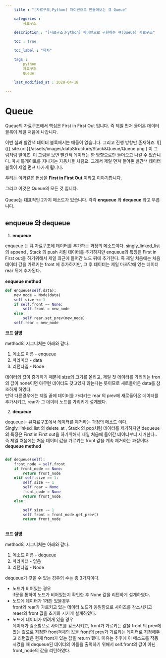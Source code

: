 ```yaml
---
    title : "[자료구조,Python] 파이썬으로 만들어보는 큐 Queue"

    categories : 
        자료구조
    
    description : "[자료구조,Python] 파이썬으로 구현하는 큐(Queue) 자료구조"

    toc : True

    toc_label : "목차"

    tags : 
        python
        자료구조
        Queue

    last_modified_at : 2020-04-18 
 
---
```

# Queue
Queue의 자료구조에서 핵심은 First in First Out 입니다. 즉 제일 먼저 들어온 데이터블록이 제일 처음에 나갑니다. 

이번 실과 빨간색 데이터 블록에서는 매듭이 없습니다. 그리고 진행 방향만 존재하죠.
![]({{ site.url }}/assets/images/dataStructure/Stack&Queue/Queue.png )
이 그림처럼 말이죠. 이 그림을 보면 빨간색 데이터는 한 방향으로만 들어오고 나갈 수 있습니다. 마치 톨게이트를 지나가는 자동차들 처럼요. 그래서 제일 먼져 들어온 빨간색 데이터블록이 제일 먼져 나가게 됩니다.

우리는 이와같은 현상을 **First in First Out** 이라고 이야기합니다.

그리고 이것은 Queue의 모든 것 입니다.
<br/>
<br/>
Queue는 대표적인 2가지 메소드가 있습니다. 각각 **enqueue** 와 **dequeue** 라고 부릅니다.

## enqueue 와 dequeue
1. **enqueue**

enqueue 는 큐 자료구조에 데이터를 추가하는 과정의 메소드이다. singly_linked_list 의 append , Stack 의 push 처럼 데이터를  추가하지만 enqueue의 특징은 First in First out을 하기위해서 제일 최근에 들어간 노드 뒤에 추가한다. 즉 제일 처음에는 처음 데이터 값을 가르키는 front 에 추가하지만, 그 후 데이터는 제일 마즈막에 있는 데이터 rear 뒤에 추가된다. 
<br/>
<br/>
**enqueue method**
```python
def enqueue(self,data):
    new_node = Node(data)
    self.size += 1
    if self.front == None:
        self.front = new_node
    else:
        self.rear.set_prev(new_node)
    self.rear = new_node
```
**코드 설명**

method의 시그니처는 아래와 같다.
1. 메소드 이름 - enqueue
2. 파라미터 - data
3. 리턴타입 - Node

데이터의 값이 증가하기 때문에 size의 크기를 올리고, 제일 첫 데이터를 가리키는 fron의 값이 none이면 아무런 데이터도 갖고있지 않는다는 뜻이므로 새로들어온 data를 참조하게 하였다.<br/>
만약 다른경우에는 제일 끝에 데이터를 가리키는 rear 의 prev에 새로들어온 데이터를 추가시키고, rear가 그 데이터 노드를 가리키게 설계했다.

2. **dequeue**

dequeue는 큐자료구조에서 데이터를 제거하는 과정의 메소드 이다. Singly_linked_list 의 delete_at , Stack 의 pop처럼 데이터를 제거하지만 dequeue의 특징은 First in First out을 하기위해서 제일 처음에 들어간 데이터부터 제거한다.. 즉 제일 처음에는 처음 데이터 값을 가르키는 front 값을 계속 제거하는 과정이다.
**dequeue method**
```python

def dequeue(self):
    front_node = self.front
    if front_node == None:
        return front_node
    elif self.size == 1:
        self.size -= 1
        self.rear = None
        front_node = None
        return front_node
    else:

        self.size -= 1
        self.front = front_node.get_prev()
        return front_node
        
```
**코드 설명**

method의 시그니처는 아래와 같다.
1. 메소드 이름 - dequeue
2. 파라미터 - 없음
3. 리턴타입 - Node

dequeue가 갖을 수 있는 경우의 수는 총 3가지이다.
* 노드가 비어있는 경우<br/>
if문을 통하여 노드가 비어있는지 확인한 후 None 값을 리턴하게 설계하였다.<br/>
* 노드에 데이터가 1개만 있을경우<br/>
front와 rear가 가르키고 있는 데이터 노드가 동일함으로 사이즈를 감소시키고 reaer와 front 값을 초기화 시키게 설계하였다.<br/>
* 노드에 데이터가 여려개 있을 경우<br/>
데이터가 감소함으로 사이즈를 감소시키고, front가 가르키는 값을 front 의 prev에 있는 값으로 지정한 front객체의 값을 front의 prev가 가르키는 데이터로 지정해주고 리턴값은 현재 front가 있는 값을 return 했다. 이유는 추후에 이 메소드를 작동시켰을 때 dequeue된 데이터의 이름을 출력하기 위해서 self.front의 값이 아닌 front_node의 값을 리턴하였다.

